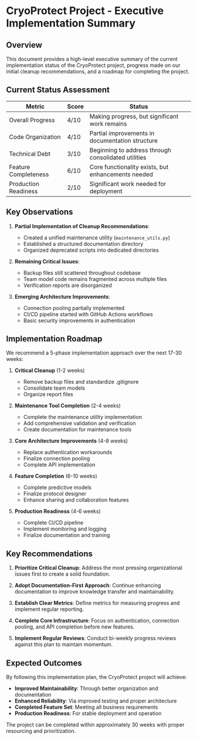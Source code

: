 # CryoProtect Project - Executive Implementation Summary

## Overview

This document provides a high-level executive summary of the current implementation status of the CryoProtect project, progress made on our initial cleanup recommendations, and a roadmap for completing the project.

## Current Status Assessment

| Metric                  | Score | Status                                             |
|-------------------------|-------|---------------------------------------------------|
| Overall Progress        | 4/10  | Making progress, but significant work remains      |
| Code Organization       | 4/10  | Partial improvements in documentation structure    |
| Technical Debt          | 3/10  | Beginning to address through consolidated utilities|
| Feature Completeness    | 6/10  | Core functionality exists, but enhancements needed |
| Production Readiness    | 2/10  | Significant work needed for deployment             |

## Key Observations

1. **Partial Implementation of Cleanup Recommendations**:
   - Created a unified maintenance utility (`maintenance_utils.py`)
   - Established a structured documentation directory
   - Organized deprecated scripts into dedicated directories

2. **Remaining Critical Issues**:
   - Backup files still scattered throughout codebase
   - Team model code remains fragmented across multiple files
   - Verification reports are disorganized

3. **Emerging Architecture Improvements**:
   - Connection pooling partially implemented
   - CI/CD pipeline started with GitHub Actions workflows
   - Basic security improvements in authentication

## Implementation Roadmap

We recommend a 5-phase implementation approach over the next 17-30 weeks:

1. **Critical Cleanup** (1-2 weeks)
   - Remove backup files and standardize .gitignore
   - Consolidate team models
   - Organize report files

2. **Maintenance Tool Completion** (2-4 weeks)
   - Complete the maintenance utility implementation
   - Add comprehensive validation and verification
   - Create documentation for maintenance tools

3. **Core Architecture Improvements** (4-8 weeks)
   - Replace authentication workarounds
   - Finalize connection pooling
   - Complete API implementation

4. **Feature Completion** (6-10 weeks)
   - Complete predictive models
   - Finalize protocol designer
   - Enhance sharing and collaboration features

5. **Production Readiness** (4-6 weeks)
   - Complete CI/CD pipeline
   - Implement monitoring and logging
   - Finalize documentation and training

## Key Recommendations

1. **Prioritize Critical Cleanup**: Address the most pressing organizational issues first to create a solid foundation.

2. **Adopt Documentation-First Approach**: Continue enhancing documentation to improve knowledge transfer and maintainability.

3. **Establish Clear Metrics**: Define metrics for measuring progress and implement regular reporting.

4. **Complete Core Infrastructure**: Focus on authentication, connection pooling, and API completion before new features.

5. **Implement Regular Reviews**: Conduct bi-weekly progress reviews against this plan to maintain momentum.

## Expected Outcomes

By following this implementation plan, the CryoProtect project will achieve:

- **Improved Maintainability**: Through better organization and documentation
- **Enhanced Reliability**: Via improved testing and proper architecture
- **Completed Feature Set**: Meeting all business requirements
- **Production Readiness**: For stable deployment and operation

The project can be completed within approximately 30 weeks with proper resourcing and prioritization.